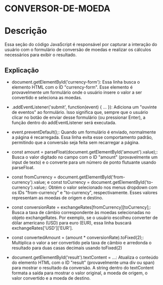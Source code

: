 # CONVERSOR-DE-MOEDA

# Descrição

Essa seção do código JavaScript é responsável por capturar a interação do usuário com o formulário de conversão de moedas e realizar os cálculos necessários para exibir o resultado.

## Explicação 

* document.getElementById('currency-form'): Essa linha busca o elemento HTML com o ID "currency-form". Esse elemento é provavelmente um formulário onde o usuário insere o valor a ser convertido e seleciona as moedas.

* .addEventListener('submit', function(event) { ... }): Adiciona um "ouvinte de eventos" ao formulário. Isso significa que, sempre que o usuário clicar no botão de enviar desse formulário (ou pressionar Enter), a função dentro do addEventListener será executada.

* event.preventDefault();: Quando um formulário é enviado, normalmente a página é recarregada. Essa linha evita esse comportamento padrão, permitindo que a conversão seja feita sem recarregar a página.

* const amount = parseFloat(document.getElementById('amount').value);: Busca o valor digitado no campo com o ID "amount" (provavelmente um input de texto) e o converte para um número de ponto flutuante usando parseFloat.

* const fromCurrency = document.getElementById('from-currency').value; e const toCurrency = document.getElementById('to-currency').value;: Obtém o valor selecionado nos menus dropdown com os IDs "from-currency" e "to-currency", respectivamente. Esses valores representam as moedas de origem e destino.

* const conversionRate = exchangeRates[fromCurrency][toCurrency];: Busca a taxa de câmbio correspondente às moedas selecionadas no objeto exchangeRates. Por exemplo, se o usuário escolheu converter de dólar americano (USD) para euro (EUR), essa linha buscará exchangeRates['USD']['EUR'].

* const convertedAmount = (amount * conversionRate).toFixed(2);: Multiplica o valor a ser convertido pela taxa de câmbio e arredonda o resultado para duas casas decimais usando toFixed(2)

* document.getElementById('result').textContent = ...: Atualiza o conteúdo do elemento HTML com o ID "result" (provavelmente uma div ou span) para mostrar o resultado da conversão. A string dentro do textContent formata a saída para mostrar o valor original, a moeda de origem, o valor convertido e a moeda de destino.

